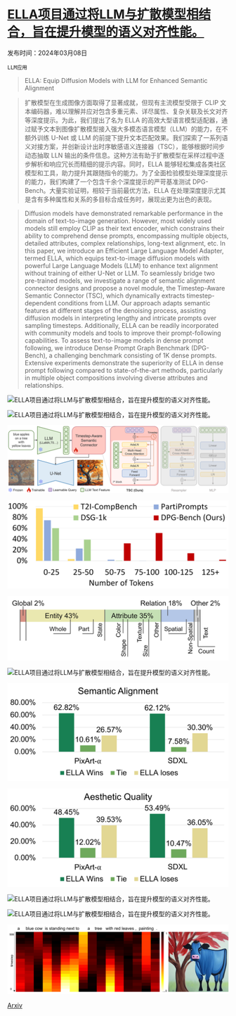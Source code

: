 # [ELLA项目通过将LLM与扩散模型相结合，旨在提升模型的语义对齐性能。](https://arxiv.org/abs/2403.05135)

发布时间：2024年03月08日

`LLM应用`

> ELLA: Equip Diffusion Models with LLM for Enhanced Semantic Alignment

> 扩散模型在生成图像方面取得了显著成就，但现有主流模型受限于 CLIP 文本编码器，难以理解并应对包含多重元素、详尽属性、复杂关联及长文对齐等深度提示。为此，我们提出了名为 ELLA 的高效大型语言模型适配器，通过赋予文本到图像扩散模型接入强大多模态语言模型（LLM）的能力，在不额外训练 U-Net 或 LLM 的前提下提升文本匹配效果。我们探索了一系列语义对接方案，并创新设计出时序敏感语义连接器（TSC），能够根据时间步动态抽取 LLN 输出的条件信息。这种方法有助于扩散模型在采样过程中逐步解析和响应冗长而精细的提示内容。同时，ELLA 能够轻松集成各类社区模型和工具，助力提升其跟随指令的能力。为了全面检验模型处理深度提示的能力，我们构建了一个包含千余个深度提示的严苛基准测试 DPG-Bench。大量实验证明，相较于当前最优方法，ELLA 在处理深度提示尤其是含有多种属性和关系的多目标合成任务时，展现出更为出色的表现。

> Diffusion models have demonstrated remarkable performance in the domain of text-to-image generation. However, most widely used models still employ CLIP as their text encoder, which constrains their ability to comprehend dense prompts, encompassing multiple objects, detailed attributes, complex relationships, long-text alignment, etc. In this paper, we introduce an Efficient Large Language Model Adapter, termed ELLA, which equips text-to-image diffusion models with powerful Large Language Models (LLM) to enhance text alignment without training of either U-Net or LLM. To seamlessly bridge two pre-trained models, we investigate a range of semantic alignment connector designs and propose a novel module, the Timestep-Aware Semantic Connector (TSC), which dynamically extracts timestep-dependent conditions from LLM. Our approach adapts semantic features at different stages of the denoising process, assisting diffusion models in interpreting lengthy and intricate prompts over sampling timesteps. Additionally, ELLA can be readily incorporated with community models and tools to improve their prompt-following capabilities. To assess text-to-image models in dense prompt following, we introduce Dense Prompt Graph Benchmark (DPG-Bench), a challenging benchmark consisting of 1K dense prompts. Extensive experiments demonstrate the superiority of ELLA in dense prompt following compared to state-of-the-art methods, particularly in multiple object compositions involving diverse attributes and relationships.

![ELLA项目通过将LLM与扩散模型相结合，旨在提升模型的语义对齐性能。](../../../paper_images/2403.05135/teaser_3img.png)

![ELLA项目通过将LLM与扩散模型相结合，旨在提升模型的语义对齐性能。](../../../paper_images/2403.05135/teaser1_raccoon.png)

![ELLA项目通过将LLM与扩散模型相结合，旨在提升模型的语义对齐性能。](../../../paper_images/2403.05135/ella_arch.png)

![ELLA项目通过将LLM与扩散模型相结合，旨在提升模型的语义对齐性能。](../../../paper_images/2403.05135/x1.png)

![ELLA项目通过将LLM与扩散模型相结合，旨在提升模型的语义对齐性能。](../../../paper_images/2403.05135/x2.png)

![ELLA项目通过将LLM与扩散模型相结合，旨在提升模型的语义对齐性能。](../../../paper_images/2403.05135/x3.png)

![ELLA项目通过将LLM与扩散模型相结合，旨在提升模型的语义对齐性能。](../../../paper_images/2403.05135/x4.png)

![ELLA项目通过将LLM与扩散模型相结合，旨在提升模型的语义对齐性能。](../../../paper_images/2403.05135/x5.png)

![ELLA项目通过将LLM与扩散模型相结合，旨在提升模型的语义对齐性能。](../../../paper_images/2403.05135/x6.png)

![ELLA项目通过将LLM与扩散模型相结合，旨在提升模型的语义对齐性能。](../../../paper_images/2403.05135/x7.png)

![ELLA项目通过将LLM与扩散模型相结合，旨在提升模型的语义对齐性能。](../../../paper_images/2403.05135/x8.png)

[Arxiv](https://arxiv.org/abs/2403.05135)